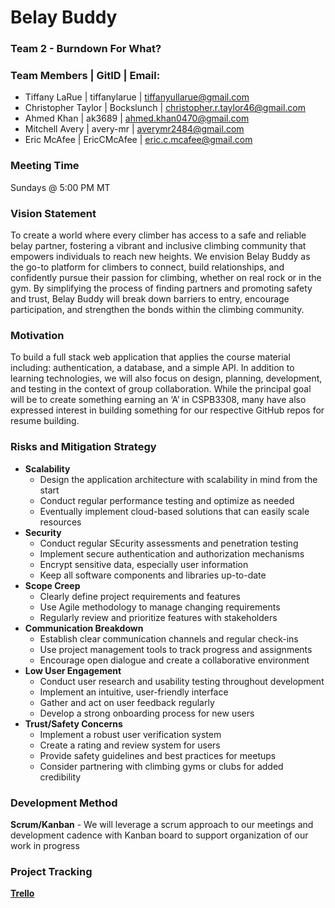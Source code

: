 # Belay Buddy
### Team 2 - Burndown For What?

### Team Members | GitID | Email:
* Tiffany LaRue | tiffanylarue | tiffanyullarue@gmail.com
* Christopher Taylor | Bockslunch | christopher.r.taylor46@gmail.com
* Ahmed Khan | ak3689 | ahmed.khan0470@gmail.com
* Mitchell Avery | avery-mr | averymr2484@gmail.com
* Eric McAfee | EricCMcAfee | eric.c.mcafee@gmail.com

### Meeting Time
Sundays @ 5:00 PM MT

### Vision Statement
To create a world where every climber has access to a safe and reliable belay partner, fostering a vibrant and inclusive climbing community that empowers individuals to reach new heights. We envision Belay Buddy as the go-to platform for climbers to connect, build relationships, and confidently pursue their passion for climbing, whether on real rock or in the gym. By simplifying the process of finding partners and promoting safety and trust, Belay Buddy will break down barriers to entry, encourage participation, and strengthen the bonds within the climbing community.

### Motivation
To build a full stack web application that applies the course material including: authentication, a database, and a simple API. In addition to learning technologies, we will also focus on design, planning, development, and testing in the context of group collaboration. While the principal goal will be to create something earning an ‘A’  in CSPB3308, many have also expressed interest in building something for our respective GitHub repos for resume building.

### Risks and Mitigation Strategy
* __Scalability__
  *   Design the application architecture with scalability in mind from the start
  *   Conduct regular performance testing and optimize as needed
  *   Eventually implement cloud-based solutions that can easily scale resources
* __Security__
  *   Conduct regular SEcurity assessments and penetration testing
  *   Implement secure authentication and authorization mechanisms
  *   Encrypt sensitive data, especially user information
  *   Keep all software components and libraries up-to-date
* __Scope Creep__
  *   Clearly define project requirements and features
  *   Use Agile methodology to manage changing requirements
  *   Regularly review and prioritize features with stakeholders
* __Communication Breakdown__
  *   Establish clear communication channels and regular check-ins
  *   Use project management tools to track progress and assignments
  *   Encourage open dialogue and create a collaborative environment
* __Low User Engagement__
  *   Conduct user research and usability testing throughout development
  *   Implement an intuitive, user-friendly interface
  *   Gather and act on user feedback regularly
  *   Develop a strong onboarding process for new users
* __Trust/Safety Concerns__
  *   Implement a robust user verification system
  *   Create a rating and review system for users
  *   Provide safety guidelines and best practices for meetups
  *   Consider partnering with climbing gyms or clubs for added credibility

### Development Method
__Scrum/Kanban__ - We will leverage a scrum approach to our meetings and development cadence with Kanban board to support organization of our work in progress

### Project Tracking
[__Trello__](https://trello.com/b/5rAkctW2/burndown-for-what)
